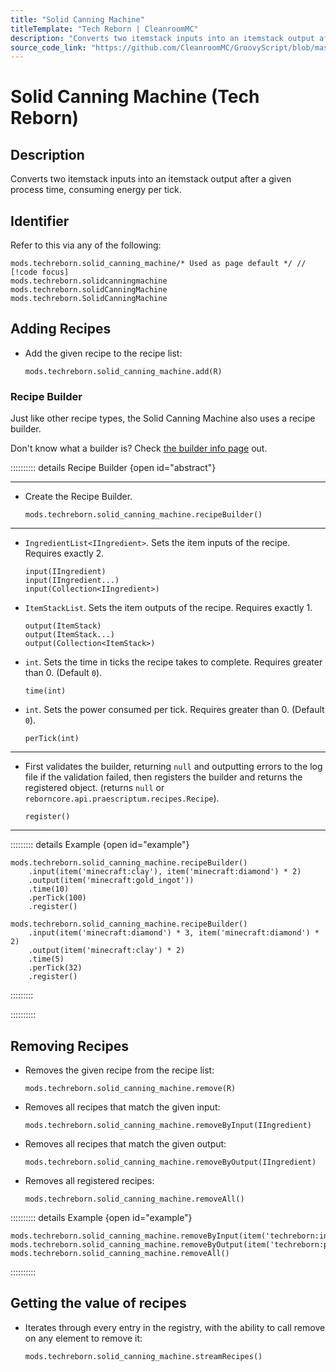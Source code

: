 ```yaml
---
title: "Solid Canning Machine"
titleTemplate: "Tech Reborn | CleanroomMC"
description: "Converts two itemstack inputs into an itemstack output after a given process time, consuming energy per tick."
source_code_link: "https://github.com/CleanroomMC/GroovyScript/blob/master/src/main/java/com/cleanroommc/groovyscript/compat/mods/techreborn/SolidCanningMachine.java"
---
```


# Solid Canning Machine (Tech Reborn)

## Description

Converts two itemstack inputs into an itemstack output after a given process time, consuming energy per tick.

## Identifier

Refer to this via any of the following:

```groovy:no-line-numbers {1}
mods.techreborn.solid_canning_machine/* Used as page default */ // [!code focus]
mods.techreborn.solidcanningmachine
mods.techreborn.solidCanningMachine
mods.techreborn.SolidCanningMachine
```


## Adding Recipes

- Add the given recipe to the recipe list:

    ```groovy:no-line-numbers
    mods.techreborn.solid_canning_machine.add(R)
    ```


### Recipe Builder

Just like other recipe types, the Solid Canning Machine also uses a recipe builder.

Don't know what a builder is? Check [the builder info page](../../getting_started/builder.md) out.

:::::::::: details Recipe Builder {open id="abstract"}

---

- Create the Recipe Builder.

    ```groovy:no-line-numbers
    mods.techreborn.solid_canning_machine.recipeBuilder()
    ```

---

- `IngredientList<IIngredient>`. Sets the item inputs of the recipe. Requires exactly 2.

    ```groovy:no-line-numbers
    input(IIngredient)
    input(IIngredient...)
    input(Collection<IIngredient>)
    ```

- `ItemStackList`. Sets the item outputs of the recipe. Requires exactly 1.

    ```groovy:no-line-numbers
    output(ItemStack)
    output(ItemStack...)
    output(Collection<ItemStack>)
    ```

- `int`. Sets the time in ticks the recipe takes to complete. Requires greater than 0. (Default `0`).

    ```groovy:no-line-numbers
    time(int)
    ```

- `int`. Sets the power consumed per tick. Requires greater than 0. (Default `0`).

    ```groovy:no-line-numbers
    perTick(int)
    ```

---

- First validates the builder, returning `null` and outputting errors to the log file if the validation failed, then registers the builder and returns the registered object. (returns `null` or `reborncore.api.praescriptum.recipes.Recipe`).

    ```groovy:no-line-numbers
    register()
    ```

---

::::::::: details Example {open id="example"}
```groovy:no-line-numbers
mods.techreborn.solid_canning_machine.recipeBuilder()
    .input(item('minecraft:clay'), item('minecraft:diamond') * 2)
    .output(item('minecraft:gold_ingot'))
    .time(10)
    .perTick(100)
    .register()

mods.techreborn.solid_canning_machine.recipeBuilder()
    .input(item('minecraft:diamond') * 3, item('minecraft:diamond') * 2)
    .output(item('minecraft:clay') * 2)
    .time(5)
    .perTick(32)
    .register()
```

:::::::::

::::::::::

## Removing Recipes

- Removes the given recipe from the recipe list:

    ```groovy:no-line-numbers
    mods.techreborn.solid_canning_machine.remove(R)
    ```

- Removes all recipes that match the given input:

    ```groovy:no-line-numbers
    mods.techreborn.solid_canning_machine.removeByInput(IIngredient)
    ```

- Removes all recipes that match the given output:

    ```groovy:no-line-numbers
    mods.techreborn.solid_canning_machine.removeByOutput(IIngredient)
    ```

- Removes all registered recipes:

    ```groovy:no-line-numbers
    mods.techreborn.solid_canning_machine.removeAll()
    ```

:::::::::: details Example {open id="example"}
```groovy:no-line-numbers
mods.techreborn.solid_canning_machine.removeByInput(item('techreborn:ingot:23'))
mods.techreborn.solid_canning_machine.removeByOutput(item('techreborn:part:46'))
mods.techreborn.solid_canning_machine.removeAll()
```

::::::::::

## Getting the value of recipes

- Iterates through every entry in the registry, with the ability to call remove on any element to remove it:

    ```groovy:no-line-numbers
    mods.techreborn.solid_canning_machine.streamRecipes()
    ```
